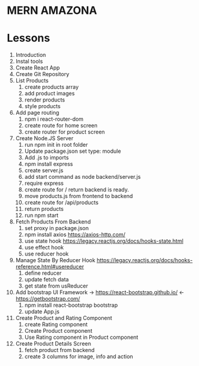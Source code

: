 # MERN AMAZONA

# Lessons

1. Introduction
2. Instal tools
3. Create React App
4. Create Git Repository
5. List Products
   1. create products array
   2. add product images
   3. render products
   4. style products
6. Add page routing
   1. npm i react-router-dom
   2. create route for home screen
   3. create router for product screen
7. Create Node.JS Server
   1. run npm init in root folder
   2. Update package.json set type: module
   3. Add .js to imports
   4. npm install express
   5. create server.js
   6. add start command as node backend/server.js
   7. require express
   8. create route for / return backend is ready.
   9. move products.js from frontend to backend
   10. create route for /api/products
   11. return products
   12. run npm start
8. Fetch Products From Backend
   1. set proxy in package.json
   2. npm install axios https://axios-http.com/
   3. use state hook https://legacy.reactjs.org/docs/hooks-state.html
   4. use effect hook
   5. use reducer hook
9. Manage State By Reducer Hook https://legacy.reactjs.org/docs/hooks-reference.html#usereducer
   1. define reducer
   2. update fetch data
   3. get state from usReducer
10. Add bootstrap UI Framework -> https://react-bootstrap.github.io/ <- https://getbootstrap.com/
    1. npm install react-bootstrap bootstrap
    2. update App.js
11. Create Product and Rating Component
    1. create Rating component
    2. Create Product component
    3. Use Rating component in Product component
12. Create Product Details Screen
    1. fetch product from backend
    2. create 3 columns for image, info and action
